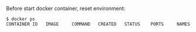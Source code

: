 Before start docker container, reset environment:
```
$ docker ps
CONTAINER ID   IMAGE     COMMAND   CREATED   STATUS    PORTS     NAMES
```
